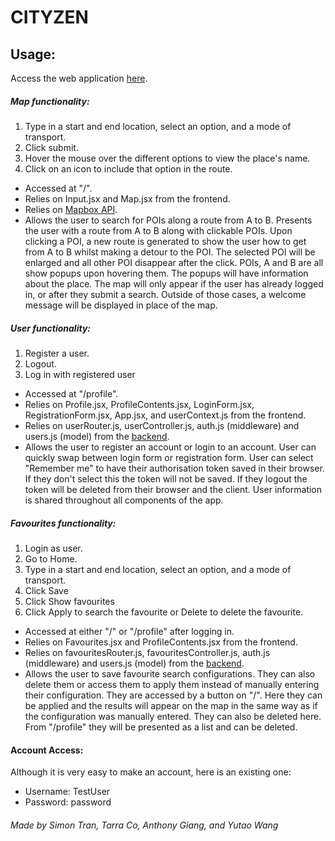 # CITYZEN

## Usage:
Access the web application [here](https://cityzen-client.herokuapp.com).

##### Map functionality:
1. Type in a start and end location, select an option, and a mode of transport.
2. Click submit.
3. Hover the mouse over the different options to view the place's name.
4. Click on an icon to include that option in the route.

- Accessed at "/".  
- Relies on Input.jsx and Map.jsx from the frontend.  
- Relies on [Mapbox API](https://docs.mapbox.com/api/). 
- Allows the user to search for POIs along a route from A to B. Presents the user with a route from A to B along with clickable POIs. Upon clicking a POI, a new route is generated to show the user how to get from A to B whilst making a detour to the POI. The selected POI will be enlarged and all other POI disappear after the click. POIs, A and B are all show popups upon hovering them. The popups will have information about the place. The map will only appear if the user has already logged in, or after they submit a search. Outside of those cases, a welcome message will be displayed in place of the map.

##### User functionality:
1. Register a user.
2. Logout.
3. Log in with registered user

- Accessed at "/profile".  
- Relies on Profile.jsx, ProfileContents.jsx, LoginForm.jsx, RegistrationForm.jsx, App.jsx, and userContext.js from the frontend.  
- Relies on userRouter.js, userController.js, auth.js (middleware) and users.js (model) from the [backend](https://github.com/simon-nctran/cityzen-backend).  
- Allows the user to register an account or login to an account. User can quickly swap between login form or registration form. User can select "Remember me" to have their authorisation token saved in their browser. If they don't select this the token will not be saved. If they logout the token will be deleted from their browser and the client. User information is shared throughout all components of the app. 

##### Favourites functionality:
1. Login as user.
2. Go to Home.
3. Type in a start and end location, select an option, and a mode of transport.
4. Click Save
5. Click Show favourites
6. Click Apply to search the favourite or Delete to delete the favourite.

- Accessed at either "/" or "/profile" after logging in.  
- Relies on Favourites.jsx and ProfileContents.jsx from the frontend.  
- Relies on favouritesRouter.js, favouritesController.js, auth.js (middleware) and users.js (model) from the [backend](https://github.com/simon-nctran/cityzen-backend).  
- Allows the user to save favourite search configurations. They can also delete them or access them to apply them instead of manually entering their configuration. They are accessed by a button on "/". Here they can be applied and the results will appear on the map in the same way as if the configuration was manually entered. They can also be deleted here. From "/profile" they will be presented as a list and can be deleted.

#### Account Access:
Although it is very easy to make an account, here is an existing one:
- Username: TestUser
- Password: password

###### Made by Simon Tran, Tarra Co, Anthony Giang, and Yutao Wang
